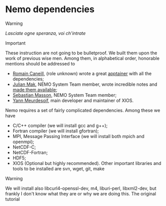 # Nemo dependencies
> [!WARNING]
> *Lasciate ogne speranza, voi ch'intrate*

> [!IMPORTANT]
> These instruction are not going to be bulletproof. We built them upon the work of previous wise men. Among them, in alphabetical order, honorable mentions should be addressed to 
> * [Romain Caneill](https://romaincaneill.fr), (role unknown) wrote a great [apptainer](https://github.com/rcaneill/xnemogcm_test_data) with all the dependencies;
> * [Julian Mak](https://julianmak.github.io), NEMO System Team member, wrote incredible notes and [made them available](https://nemo-related.readthedocs.io/en/latest/index.html);
> * [Sebastian Masson](https://forge.nemo-ocean.eu/users/smasson/snippets), NEMO System Team member;
> * [Yann Meurdesoif](), main developer and maintainer of XIOS.


Nemo requires a set of fairly complicated dependencies. Among these we have 
* C/C++ compiler (we will install gcc and g++);
* Fortran compiler (we will install gfortran);
* MPI, Message Passing Interface (we will install both mpich and openmpi);
* NetCDF-C;
* NetCDF-Fortran;
* HDF5;
* XIOS (Optional but highly recommended).
Other important libraries and tools to be installed are svn, wget, git, make 

> [!WARNING]
> We will install also libcurl4-openssl-dev, m4, liburi-perl, libxml2-dev, but frankly I don't know what they are or why we are doing this. The original tutorial 

 
